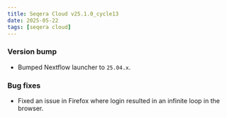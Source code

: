 ```yaml
---
title: Seqera Cloud v25.1.0_cycle13
date: 2025-05-22
tags: [seqera cloud]
---
```


### Version bump

- Bumped Nextflow launcher to `25.04.x`.

### Bug fixes

- Fixed an issue in Firefox where login resulted in an infinite loop in the browser.
